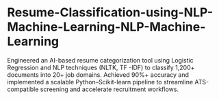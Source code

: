 # Resume-Classification-using-NLP-Machine-Learning-NLP-Machine-Learning
 Engineered an AI-based resume categorization  tool using Logistic Regression and NLP  techniques (NLTK, TF -IDF) to classify 1,200+  documents into 20+ job domains.  Achieved 90%+ accuracy and implemented a  scalable Python–Scikit-learn pipeline to  streamline ATS-compatible screening and  accelerate recruitment workflows.
